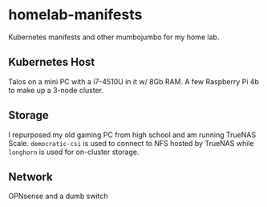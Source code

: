 # homelab-manifests
Kubernetes manifests and other mumbojumbo for my home lab.

## Kubernetes Host
Talos on a mini PC with a i7-4510U in it w/ 8Gb RAM. A few Raspberry Pi 4b to make up a 3-node cluster.

## Storage
I repurposed my old gaming PC from high school and am running TrueNAS Scale. `democratic-csi` is used to connect to NFS hosted by TrueNAS while `longhorn` is used for on-cluster storage.

## Network
OPNsense and a dumb switch
